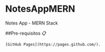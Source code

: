 # NotesAppMERN
Notes App - MERN Stack

##Pre-requisitos 📋

```
[GitHub Pages](https://pages.github.com/).

```
